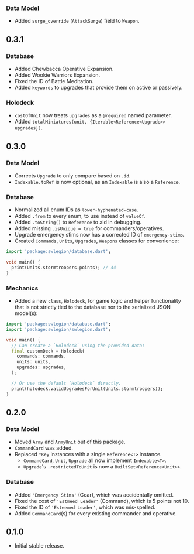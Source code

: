 ### Data Model

- Added `surge_override` (`AttackSurge`) field to `Weapon`.

## 0.3.1

### Database

- Added Chewbacca Operative Expansion.
- Added Wookie Warriors Expansion.
- Fixed the ID of Battle Meditation.
- Added `keywords` to upgrades that provide them on active or passively.

### Holodeck

- `costOfUnit` now treats `upgrades` as a `@required` named parameter.
- Added `totalMiniatures(unit, {Iterable<Reference<Upgrade>> upgrades})`.

## 0.3.0

### Data Model

- Corrects `Upgrade` to only compare based on `.id`.
- `Indexable.toRef` is now optional, as an `Indexable` is also a `Reference`.

### Database

- Normalized all enum IDs as `lower-hyphenated-case`.
- Added `.from` to every enum, to use instead of `valueOf`.
- Added `.toString()` to `Reference` to aid in debugging.
- Added missing `.isUnique = true` for commanders/operatives.
- Upgrade emergency stims now has a corrected ID of `emergency-stims`.
- Created `Commands`, `Units`, `Upgrades`, `Weapons` classes for convenience:

```dart
import 'package:swlegion/database.dart';

void main() {
  print(Units.stormtroopers.points); // 44
}
```

### Mechanics

- Added a new `class`, `Holodeck`, for game logic and helper functionality that
  is not strictly tied to the database nor to the serialized JSON model(s):

```dart
import 'package:swlegion/database.dart';
import 'package:swlegion/swlegion.dart';

void main() {
  // Can create a `Holodeck` using the provided data:
  final customDeck = Holodeck(
    commands: commands,
    units: units,
    upgrades: upgrades,
  );

  // Or use the default `Holodeck` directly.
  print(holodeck.validUpgradesForUnit(Units.stormtroopers));
}
```

## 0.2.0

### Data Model

- Moved `Army` and `ArmyUnit` out of this package.
- `CommandCard` was added.
- Replaced `*Key` instances with a single `Reference<T>` instance.
  - `CommandCard`, `Unit`, `Upgrade` all now implement `Indexable<T>`.
  - `Upgrade`'s `.restrictedToUnit` is now a `BuiltSet<Reference<Unit>>`.

### Database

- Added `'Emergency Stims'` (Gear), which was accidentally omitted.
- Fixed the cost of `'Estmeed Leader'` (Command), which is 5 points not 10.
- Fixed the ID of `'Esteemed Leader'`, which was mis-spelled.
- Added `CommandCard`(s) for every existing commander and operative.

## 0.1.0

- Initial stable release.
